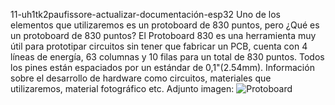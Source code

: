 11-uh1tk2paufissore-actualizar-documentación-esp32
Uno de los elementos que utilizaremos es un protoboard de 830 puntos, pero ¿Qué es un protoboard de 830 puntos?
El Protoboard 830 es una herramienta muy útil para prototipar circuitos sin tener que fabricar un PCB, cuenta con 4 líneas de energía, 63 columnas y 10 filas para un total de 830 puntos. Todos los pines están espaciados por un estándar de 0,1"(2.54mm).
Información sobre el desarrollo de hardware como circuitos, materiales que utilizaremos, material fotográfico etc.
Adjunto imagen: ![Protoboard](Imágenes/protoboard "Protoboard")
